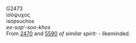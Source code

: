<body>
  <p>G2473<br>  ἰσόψυχος  <br> isopsuchos  <br><i>ee-sop‘-soo-khos </i><br>From <a href="g2470.htm">2470</a> and <a href="g5590.htm">5590</a>  <i>of</i> <i>similar</i> <i>spirit:</i> - likeminded.<br></p>
 </body>